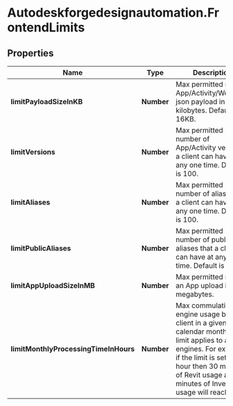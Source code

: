 # Autodeskforgedesignautomation.FrontendLimits

## Properties
Name | Type | Description | Notes
------------ | ------------- | ------------- | -------------
**limitPayloadSizeInKB** | **Number** | Max permitted size for App/Activity/Workitem json payload in kilobytes. Default is 16KB. | [optional] 
**limitVersions** | **Number** | Max permitted number of App/Activity versions a client can have at any one time. Default is 100. | [optional] 
**limitAliases** | **Number** | Max permitted number of aliases that a client can have at any one time. Default is 100. | [optional] 
**limitPublicAliases** | **Number** | Max permitted number of public aliases that a client can have at any one time. Default is 0. | [optional] 
**limitAppUploadSizeInMB** | **Number** | Max permitted size of an App upload in megabytes. | [optional] 
**limitMonthlyProcessingTimeInHours** | **Number** | Max commulative engine usage by client in a given calendar month. This limit applies to all engines. For example, if the limit is set to 1 hour then 30 minutes of Revit usage and 30 minutes of Inventor usage will reach limit. | [optional] 


